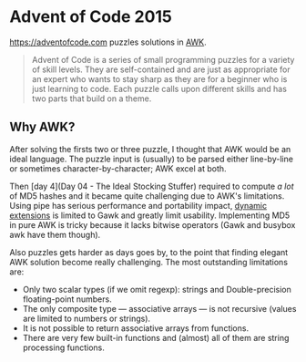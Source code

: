# Advent of Code 2015

https://adventofcode.com puzzles solutions in [AWK][].

> Advent of Code is a series of small programming puzzles for a variety of
> skill levels. They are self-contained and are just as appropriate for an
> expert who wants to stay sharp as they are for a beginner who is just
> learning to code. Each puzzle calls upon different skills and has two parts
> that build on a theme.

## Why AWK?

After solving the firsts two or three puzzle, I thought that AWK would be an ideal language. The puzzle input is (usually) to be parsed either line-by-line or sometimes character-by-character; AWK excel at both.

Then [day 4](Day 04 - The Ideal Stocking Stuffer) required to compute *a lot* of MD5 hashes and it became quite challenging due to AWK's limitations. Using pipe has serious performance and portability impact, [dynamic extensions][] is limited to Gawk and greatly limit usability. Implementing MD5 in pure AWK is tricky because it lacks bitwise operators (Gawk and busybox awk have them though).

Also puzzles gets harder as days goes by, to the point that finding elegant AWK solution become really challenging. The most outstanding limitations are:

- Only two scalar types (if we omit regexp): strings and Double-precision floating-point numbers.
- The only composite type — associative arrays — is not recursive (values are limited to numbers or strings).
- It is not possible to return associative arrays from functions.
- There are very few built-in functions and (almost) all of them are string processing functions.

[AWK]: https://en.wikipedia.org/wiki/AWK
[dynamic extensions]: https://www.gnu.org/software/gawk/manual/html_node/Dynamic-Extensions.html
